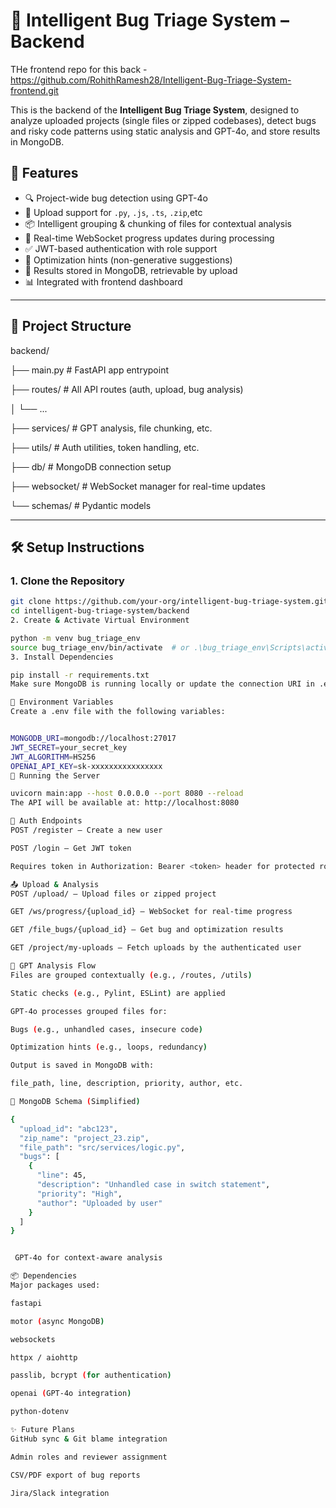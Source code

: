 # 🐞 Intelligent Bug Triage System – Backend

THe frontend repo for this back - https://github.com/RohithRamesh28/Intelligent-Bug-Triage-System-frontend.git


This is the backend of the **Intelligent Bug Triage System**, designed to analyze uploaded projects (single files or zipped codebases), detect bugs and risky code patterns using static analysis and GPT-4o, and store results in MongoDB.

## 🚀 Features

- 🔍 Project-wide bug detection using GPT-4o
- 📁 Upload support for `.py`, `.js`, `.ts`, `.zip`,etc
- 📦 Intelligent grouping & chunking of files for contextual analysis
- 📡 Real-time WebSocket progress updates during processing
- ✅ JWT-based authentication with role support
- 🧠 Optimization hints (non-generative suggestions)
- 💾 Results stored in MongoDB, retrievable by upload
- 📊 Integrated with frontend dashboard

---

## 📂 Project Structure

backend/

├── main.py # FastAPI app entrypoint

├── routes/ # All API routes (auth, upload, bug analysis)

│ └── ...

├── services/ # GPT analysis, file chunking, etc.

├── utils/ # Auth utilities, token handling, etc.

├── db/ # MongoDB connection setup

├── websocket/ # WebSocket manager for real-time updates

└── schemas/ # Pydantic models

---

## 🛠️ Setup Instructions

### 1. Clone the Repository

```bash
git clone https://github.com/your-org/intelligent-bug-triage-system.git
cd intelligent-bug-triage-system/backend
2. Create & Activate Virtual Environment

python -m venv bug_triage_env
source bug_triage_env/bin/activate  # or .\bug_triage_env\Scripts\activate on Windows
3. Install Dependencies

pip install -r requirements.txt
Make sure MongoDB is running locally or update the connection URI in .env.

📄 Environment Variables
Create a .env file with the following variables:


MONGODB_URI=mongodb://localhost:27017
JWT_SECRET=your_secret_key
JWT_ALGORITHM=HS256
OPENAI_API_KEY=sk-xxxxxxxxxxxxxxxx
🧪 Running the Server

uvicorn main:app --host 0.0.0.0 --port 8080 --reload
The API will be available at: http://localhost:8080

🔐 Auth Endpoints
POST /register – Create a new user

POST /login – Get JWT token

Requires token in Authorization: Bearer <token> header for protected routes

📤 Upload & Analysis
POST /upload/ – Upload files or zipped project

GET /ws/progress/{upload_id} – WebSocket for real-time progress

GET /file_bugs/{upload_id} – Get bug and optimization results

GET /project/my-uploads – Fetch uploads by the authenticated user

🧠 GPT Analysis Flow
Files are grouped contextually (e.g., /routes, /utils)

Static checks (e.g., Pylint, ESLint) are applied

GPT-4o processes grouped files for:

Bugs (e.g., unhandled cases, insecure code)

Optimization hints (e.g., loops, redundancy)

Output is saved in MongoDB with:

file_path, line, description, priority, author, etc.

🧾 MongoDB Schema (Simplified)

{
  "upload_id": "abc123",
  "zip_name": "project_23.zip",
  "file_path": "src/services/logic.py",
  "bugs": [
    {
      "line": 45,
      "description": "Unhandled case in switch statement",
      "priority": "High",
      "author": "Uploaded by user"
    }
  ]
}


 GPT-4o for context-aware analysis

📦 Dependencies
Major packages used:

fastapi

motor (async MongoDB)

websockets

httpx / aiohttp

passlib, bcrypt (for authentication)

openai (GPT-4o integration)

python-dotenv

✨ Future Plans
GitHub sync & Git blame integration

Admin roles and reviewer assignment

CSV/PDF export of bug reports

Jira/Slack integration

